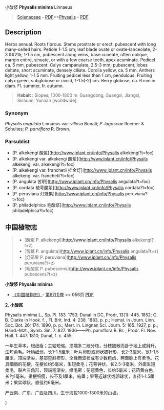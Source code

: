 小酸浆 **Physalis minima** Linnaeus

> [Solanaceae](http://www.iplant.cn/info/Solanaceae?t=foc) - [PDF](http://www.iplant.cn/foc/pdf/Solanaceae.pdf)>>[Physalis](http://www.iplant.cn/info/Physalis?t=foc) - [PDF](http://www.iplant.cn/foc/pdf/Physalis.pdf)

## Description

Herbs annual. Roots fibrous. Stems prostrate or erect, pubescent with long many-celled hairs. Petiole 1-1.5 cm; leaf blade ovate or ovate-lanceolate, 2-3 &amp;#215; 1-1.5 cm, pubescent along veins, base cuneate, often oblique, margin entire, sinuate, or with a few coarse teeth, apex acuminate. Pedicel ca. 5 mm, pubescent. Calyx campanulate, 2.5-3 mm, pubescent; lobes deltate, short acuminate, densely ciliate. Corolla yellow, ca. 5 mm. Anthers light yellow, 1-1.5 mm. Fruiting pedicel less than 1 cm, pendulous. Fruiting calyx green, subglobose or ovoid, 1-1.5(-2) cm. Berry globose, ca. 6 mm in diam. Fl. summer, fr. autumn.


> **Habait** : 
> Slopes; 1000-1800 m. Guangdong, Guangxi, Jiangxi, Sichuan, Yunnan [worldwide].

### Synonym
*Physalis angulata* Linnaeus var. *villosa* Bonati; *P. lagascae* Roemer & Schultes; *P. parviflora* R. Brown.

### Parsublist

* [P.  alkekengi  酸浆](http://www.iplant.cn/info/Physalis alkekengi?t=foc)
* [P.  alkekengi var. alkekengi  酸浆](http://www.iplant.cn/info/Physalis alkekengi var. alkekengi?t=foc)
* [P.  alkekengi var. franchetii  挂金灯](http://www.iplant.cn/info/Physalis alkekengi var. franchetii?t=foc)
* [P.  angulata  苦职](http://www.iplant.cn/info/Physalis angulata?t=foc)
* [P.  cordata  棱萼酸浆](http://www.iplant.cn/info/Physalis cordata?t=foc)
* [P.  peruviana  灯笼果](http://www.iplant.cn/info/Physalis peruviana?t=foc)
* [P.  philadelphica  毛酸浆](http://www.iplant.cn/info/Physalis philadelphica?t=foc)


## 中国植物志

> * [酸浆  P.  alkekengi](http://www.iplant.cn/info/Physalis alkekengi?t=z)
> * [苦蘵  P.  angulata](http://www.iplant.cn/info/Physalis angulata?t=z)
> * [灯笼果  P.  peruviana](http://www.iplant.cn/info/Physalis peruviana?t=z)
> * [毛酸浆  P.  pubescens](http://www.iplant.cn/info/Physalis pubescens?t=z)


**小酸浆 Physalis minima**

* [《中国植物志》](http://www.iplant.cn/frps)- [第67(1)卷](http://www.iplant.cn/frps/vol/67(1)) >> 056页 [PDF](http://www.iplant.cn/frps/pdf/67(1)/056.pdf)

**2. 小酸浆**

Physalis minima L., Sp. Pl. 183. 1753; Dunal in DC, Prodr, 13(1): 445. 1852; C. B. Clarke in Hook. f. , Fl. Brit. Ind. 4: 238. 1883, p. p.; Hemsl. in Journ. Linn. Soc. Bot. 26: 174. 1890, p. p.; Merr. in. Lingnan Sci. Journ. 5: 165. 1927, p. p.; Hand.-Mzt., Symb. Sin. 7: 827. 1936——Ph. parviflora R. Br. , Prodr. Fl. Nov. Holl. 1: 447. 1810; Dunal, 1. c. 455.

一年生草本，根细瘦；主轴短缩，顶端多二歧分枝，分枝披散而卧于地上或斜升，生短柔毛。叶柄细弱，长1-1.5厘米；叶片卵形或卵状披针形，长2-3厘米，宽1-1.5厘米，顶端渐尖，基部歪斜楔形，全缘而波状或有少数粗齿，两面脉上有柔毛。花具细弱的花梗，花梗长约5毫米，生短柔毛；花萼钟状，长2.5-3毫米，外面生短柔毛，裂片三角形，顶端短渐尖，缘毛密；花冠黄色，长约5毫米；花药黄白色，长约1毫米。果梗细瘦，长不及1厘米，俯垂；果萼近球状或卵球状，直径1-1.5厘米；果实球状，直径约6毫米。

产云南、广东、广西及四川。生于海拔1000-1300米的山坡。

}